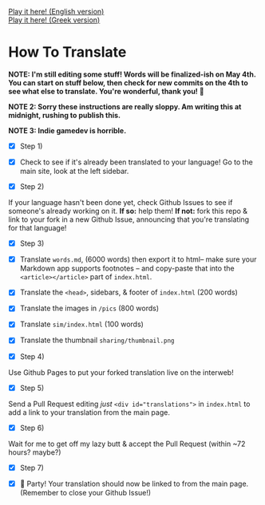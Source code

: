 [Play it here! (English version)](https://ncase.me/covid-19)  
[Play it here! (Greek version)](https://xmac11.github.io/covid-19/)  
# How To Translate

**NOTE: I'm still editing some stuff! Words will be finalized-ish on May 4th.
You can start on stuff below, then check for new commits on the 4th to see what else to
translate. You're wonderful, thank you! 💖**

**NOTE 2: Sorry these instructions are really sloppy. Am writing this at midnight, rushing
to publish this.**

**NOTE 3: Indie gamedev is horrible.**

- [X] Step 1)

- [X] Check to see if it's already been translated to your language!
Go to the main site, look at the left sidebar.

- [X] Step 2)

If your language hasn't been done yet, check Github Issues to see if someone's already working on it.
**If so:** help them!
**If not:** fork this repo & link to your fork in a new Github Issue,
announcing that you're translating for that language!

- [X] Step 3)

- [X] Translate `words.md`, (6000 words) then export it to html– make sure your Markdown app supports footnotes –
and copy-paste that into the `<article></article>` part of `index.html`.

- [X] Translate the `<head>`, sidebars, & footer of `index.html` (200 words)

- [X] Translate the images in `/pics` (800 words)

- [X] Translate `sim/index.html` (100 words)

- [X] Translate the thumbnail `sharing/thumbnail.png`

- [X] Step 4)

Use Github Pages to put your forked translation live on the interweb!

- [X] Step 5)

Send a Pull Request editing *just* `<div id="translations">` in `index.html`
to add a link to your translation from the main page.

- [X] Step 6)

Wait for me to get off my lazy butt & accept the Pull Request (within \~72 hours? maybe?)

- [X] Step 7)

- [X] 🎉 Party! Your translation should now be linked to from the main page.
(Remember to close your Github Issue!)